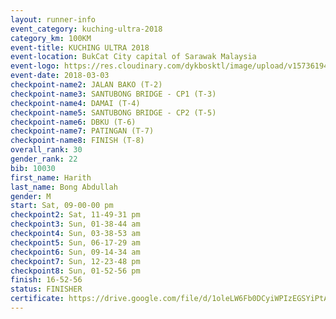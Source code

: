 ```yaml
--- 
layout: runner-info 
event_category: kuching-ultra-2018 
category_km: 100KM 
event-title: KUCHING ULTRA 2018 
event-location: BukCat City capital of Sarawak Malaysia 
event-logo: https://res.cloudinary.com/dykbosktl/image/upload/v1573619473/Logo/kuching-ultra-2018-logo_tlpvm5.png 
event-date: 2018-03-03 
checkpoint-name2: JALAN BAKO (T-2) 
checkpoint-name3: SANTUBONG BRIDGE - CP1 (T-3) 
checkpoint-name4: DAMAI (T-4) 
checkpoint-name5: SANTUBONG BRIDGE - CP2 (T-5) 
checkpoint-name6: DBKU (T-6) 
checkpoint-name7: PATINGAN (T-7) 
checkpoint-name8: FINISH (T-8) 
overall_rank: 30
gender_rank: 22
bib: 10030
first_name: Harith
last_name: Bong Abdullah
gender: M
start: Sat, 09-00-00 pm
checkpoint2: Sat, 11-49-31 pm
checkpoint3: Sun, 01-38-44 am
checkpoint4: Sun, 03-38-53 am
checkpoint5: Sun, 06-17-29 am
checkpoint6: Sun, 09-14-34 am
checkpoint7: Sun, 12-23-48 pm
checkpoint8: Sun, 01-52-56 pm
finish: 16-52-56
status: FINISHER
certificate: https://drive.google.com/file/d/1oleLW6Fb0DCyiWPIzEGSYiPtAfoIcqFR/view?usp=sharing
--- 
```

